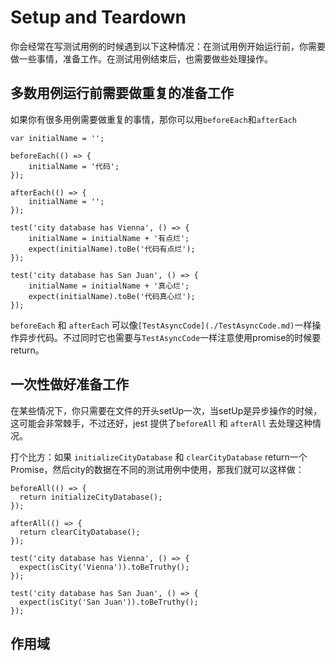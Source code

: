 # Setup and Teardown

你会经常在写测试用例的时候遇到以下这种情况：在测试用例开始运行前，你需要做一些事情，准备工作。在测试用例结束后，也需要做些处理操作。

## 多数用例运行前需要做重复的准备工作

如果你有很多用例需要做重复的事情，那你可以用`beforeEach`和`afterEach`
```
var initialName = '';

beforeEach(() => {
    initialName = '代码';
});

afterEach(() => {
    initialName = '';
});

test('city database has Vienna', () => {
    initialName = initialName + '有点烂';
    expect(initialName).toBe('代码有点烂');
});

test('city database has San Juan', () => {
    initialName = initialName + '真心烂';
    expect(initialName).toBe('代码真心烂');
});
```
`beforeEach` 和 `afterEach` 可以像`[TestAsyncCode](./TestAsyncCode.md)`一样操作异步代码。不过同时它也需要与`TestAsyncCode`一样注意使用promise的时候要return。

## 一次性做好准备工作

在某些情况下，你只需要在文件的开头setUp一次，当setUp是异步操作的时候，这可能会非常棘手，不过还好，jest 提供了`beforeAll` 和 `afterAll` 去处理这种情况。

打个比方：如果 `initializeCityDatabase` 和 `clearCityDatabase` return一个Promise，然后city的数据在不同的测试用例中使用，那我们就可以这样做：
```
beforeAll(() => {
  return initializeCityDatabase();
});

afterAll(() => {
  return clearCityDatabase();
});

test('city database has Vienna', () => {
  expect(isCity('Vienna')).toBeTruthy();
});

test('city database has San Juan', () => {
  expect(isCity('San Juan')).toBeTruthy();
});
```
## 作用域

